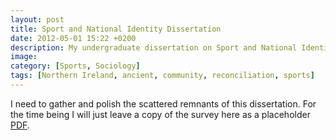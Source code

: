 ```yaml
---
layout: post
title: Sport and National Identity Dissertation
date: 2012-05-01 15:22 +0200
description: My undergraduate dissertation on Sport and National Identiy in Ireland, which gathered survey data from 1,286 respondents and analysed it in Excel and SPSS.
image: 
category: [Sports, Sociology]
tags: [Northern Ireland, ancient, community, reconciliation, sports]
---
```


I need to gather and polish the scattered remnants of this dissertation. For the time being I will just leave a copy of the survey here as a placeholder [PDF](/assets/files/Survey.pdf).
